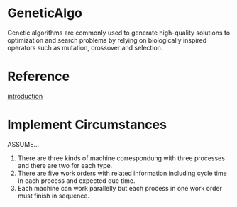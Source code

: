 # GeneticAlgo
Genetic algorithms are commonly used to generate high-quality solutions to optimization and search problems by relying on biologically inspired operators such as mutation, crossover and selection.
# Reference
[introduction](https://jialin128.pixnet.net/blog/post/28315398-%5B%E6%BC%94%E7%AE%97%E6%B3%95%5D-%E5%9F%BA%E5%9B%A0%E6%BC%94%E7%AE%97%E6%B3%95%28genetic-algorithm%29)
# Implement Circumstances
ASSUME...
1. There are three kinds of machine correspondung with three processes and there are two for each type.
2. There are five work orders with related information including cycle time in each process and expected due time.
3. Each machine can work parallelly but each process in one work order must finish in sequence. 
